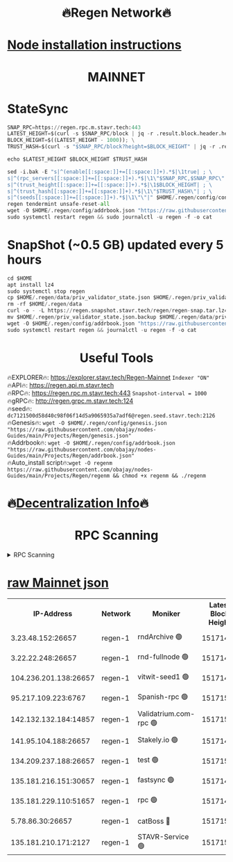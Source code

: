 <h1 align="center"> 🔥Regen Network🔥</h1>

[Node installation instructions](https://github.com/obajay/nodes-Guides/tree/main/Projects/Regen)
=
<h1 align="center"> MAINNET</h1>

# StateSync
```python
SNAP_RPC=https://regen.rpc.m.stavr.tech:443
LATEST_HEIGHT=$(curl -s $SNAP_RPC/block | jq -r .result.block.header.height); \
BLOCK_HEIGHT=$((LATEST_HEIGHT - 1000)); \
TRUST_HASH=$(curl -s "$SNAP_RPC/block?height=$BLOCK_HEIGHT" | jq -r .result.block_id.hash)

echo $LATEST_HEIGHT $BLOCK_HEIGHT $TRUST_HASH

sed -i.bak -E "s|^(enable[[:space:]]+=[[:space:]]+).*$|\1true| ; \
s|^(rpc_servers[[:space:]]+=[[:space:]]+).*$|\1\"$SNAP_RPC,$SNAP_RPC\"| ; \
s|^(trust_height[[:space:]]+=[[:space:]]+).*$|\1$BLOCK_HEIGHT| ; \
s|^(trust_hash[[:space:]]+=[[:space:]]+).*$|\1\"$TRUST_HASH\"| ; \
s|^(seeds[[:space:]]+=[[:space:]]+).*$|\1\"\"|" $HOME/.regen/config/config.toml
regen tendermint unsafe-reset-all
wget -O $HOME/.regen/config/addrbook.json "https://raw.githubusercontent.com/obajay/nodes-Guides/main/Projects/Regen/addrbook.json"
sudo systemctl restart regen && sudo journalctl -u regen -f -o cat
```
# SnapShot (~0.5 GB) updated every 5 hours
```python
cd $HOME
apt install lz4
sudo systemctl stop regen
cp $HOME/.regen/data/priv_validator_state.json $HOME/.regen/priv_validator_state.json.backup
rm -rf $HOME/.regen/data
curl -o - -L https://regen.snapshot.stavr.tech/regen/regen-snap.tar.lz4 | lz4 -c -d - | tar -x -C $HOME/.regen --strip-components 2
mv $HOME/.regen/priv_validator_state.json.backup $HOME/.regen/data/priv_validator_state.json
wget -O $HOME/.regen/config/addrbook.json "https://raw.githubusercontent.com/obajay/nodes-Guides/main/Projects/Regen/addrbook.json"
sudo systemctl restart regen && journalctl -u regen -f -o cat
```

 <h1 align="center"> Useful Tools</h1>

🔥EXPLORER🔥:     https://explorer.stavr.tech/Regen-Mainnet        `Indexer "ON"` \
🔥API🔥:          https://regen.api.m.stavr.tech \
🔥RPC🔥:          https://regen.rpc.m.stavr.tech:443              `Snapshot-interval = 1000` \
🔥gRPC🔥:         http://regen.grpc.m.stavr.tech:124 \
🔥seed🔥:      `dc7121500d58d40c98f06f14d5a9065935a7adf6@regen.seed.stavr.tech:2126` \
🔥Genesis🔥:   `wget -O $HOME/.regen/config/genesis.json "https://raw.githubusercontent.com/obajay/nodes-Guides/main/Projects/Regen/genesis.json"` \
🔥Addrbook🔥:  `wget -O $HOME/.regen/config/addrbook.json "https://raw.githubusercontent.com/obajay/nodes-Guides/main/Projects/Regen/addrbook.json"` \
🔥Auto_install script🔥:`wget -O regenm https://raw.githubusercontent.com/obajay/nodes-Guides/main/Projects/Regen/regenm && chmod +x regenm && ./regenm`

🔥[Decentralization Info](https://github.com/obajay/StateSync-snapshots/tree/main/Projects/Regen/Decentralization)🔥
=
<h1 align="center"> RPC Scanning</h1>

<details>
<summary>RPC Scanning</summary>

<h2 align="center"> We scan nodes in real time every 4 hours. And we provide the final result of RPC endpoints.
We cannot influence the operation of these nodes in any way. </h2>


```python
If Voting Power is higher than 0 --> then the Node is a validator of the network and may be subject to attack and be a potential threat to the chain.
```
```python
We marked such validators with a red symbol
```

</details>

[raw Mainnet json](https://rpc-check.regenm.stavr.tech/regenm/rpc-regenm-result.json)
=


<table><tr><th>IP-Address</th><th>Network</th><th>Moniker</th><th>Latest Block Height</th><th>Earliest Block Height</th><th>Catching Up</th><th>Tx Index</th><th>Voting Power</th><th>Scan Time</th></tr><tr><td>3.23.48.152:26657</td><td>regen-1</td><td>rndArchive 🟢</td><td>15171494</td><td>1</td><td>False</td><td>on</td><td>0</td><td>2024-03-18T03:15:16.932668966UTC</td></tr><tr><td>3.22.22.248:26657</td><td>regen-1</td><td>rnd-fullnode 🟢</td><td>15171493</td><td>4134001</td><td>False</td><td>on</td><td>0</td><td>2024-03-18T03:15:08.119768449UTC</td></tr><tr><td>104.236.201.138:26657</td><td>regen-1</td><td>vitwit-seed1 🟢</td><td>15171481</td><td>8943001</td><td>False</td><td>on</td><td>0</td><td>2024-03-18T03:13:58.041680720UTC</td></tr><tr><td>95.217.109.223:6767</td><td>regen-1</td><td>Spanish-rpc 🟢</td><td>15171505</td><td>10068001</td><td>False</td><td>on</td><td>0</td><td>2024-03-18T03:16:17.511757965UTC</td></tr><tr><td>142.132.132.184:14857</td><td>regen-1</td><td>Validatrium.com-rpc 🟢</td><td>15171506</td><td>11175001</td><td>False</td><td>on</td><td>0</td><td>2024-03-18T03:16:23.826806388UTC</td></tr><tr><td>141.95.104.188:26657</td><td>regen-1</td><td>Stakely.io 🟢</td><td>15171491</td><td>13442501</td><td>False</td><td>on</td><td>0</td><td>2024-03-18T03:14:55.059836049UTC</td></tr><tr><td>134.209.237.188:26657</td><td>regen-1</td><td>test 🟢</td><td>15171512</td><td>13992001</td><td>False</td><td>on</td><td>0</td><td>2024-03-18T03:16:59.456963163UTC</td></tr><tr><td>135.181.216.151:30657</td><td>regen-1</td><td>fastsync 🟢</td><td>15171498</td><td>14457001</td><td>False</td><td>off</td><td>0</td><td>2024-03-18T03:15:36.631752116UTC</td></tr><tr><td>135.181.229.110:51657</td><td>regen-1</td><td>rpc 🟢</td><td>15171489</td><td>14844001</td><td>False</td><td>on</td><td>0</td><td>2024-03-18T03:14:46.639708763UTC</td></tr><tr><td>5.78.86.30:26657</td><td>regen-1</td><td>catBoss 🔴</td><td>15171517</td><td>15111001</td><td>False</td><td>on</td><td>9014324916</td><td>2024-03-18T03:17:27.609381499UTC</td></tr><tr><td>135.181.210.171:2127</td><td>regen-1</td><td>STAVR-Service 🟢</td><td>15171519</td><td>15170001</td><td>False</td><td>on</td><td>0</td><td>2024-03-18T03:17:40.163709200UTC</td></tr></table>